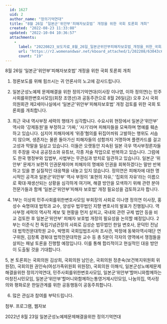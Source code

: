 ```yaml
---
  id: 1627
  uid: 2
  author_name: "정의기억연대"
  title: "8월 26일 ‘일본군'위안부'피해자보호법’ 개정을 위한 국회 토론회 개최"
  created: "2022-08-23 11:33:08"
  updated: "2022-10-04 10:36:57"
  attachments: 
    - 
      label: "20220823_보도자료_8월_26일_일본군위안부피해자보호법_개정을_위한_국회토론회_개최.hwp"
      url: "https://r2.womenandwar.net/kboard_attached/1/202208/63043c64215f32492301.hwp"
      count: "19"
---
```

8월 26일 ‘일본군'위안부'피해자보호법’ 개정을 위한 국회 토론회 개최

1. 정론보도를 위해 힘쓰시는 귀 언론사의 노고에 감사드립니다.

2. 일본군성노예제 문제해결을 위한 정의기억연대(이사장 이나영, 이하 정의연)는 민주사회를위한변호사모임(회장 조영선)과 공동주관으로 8월 26일(금) 오후 2시 국회의원회관 제2세미나실에서 ‘일본군'위안부'피해자보호법’ 개정 검토를 위한 국회 토론회를 개최합니다.

3. 최근 국내 역사부정 세력의 행태가 심각합니다. 수요시위 현장에서 일본군‘위안부’ 역사와 ‘강제동원’을 부정하고 ‘가짜,’ ‘사기’라며 피해자들을 모욕하며 명예를 훼손하고 있습니다. 심지어 피해자에게 ‘위증’혐의를 뒤집어씌워 고발하는 행위도 서슴지 않으며, 생존자는 물론 돌아가신 피해자들의 성함까지 거명하며 플랜카드를 걸고 고성과 막말을 일삼고 있습니다. 이들은 오랫동안 지속된 일본 극우 역사부정론자들의 주장을 국내 공공장소와 유튜브, 각종 저술 작업으로 반복하고 있습니다. 그럼에도 한국 행정부와 입법부, 사법부는 무관심과 방치로 일관하고 있습니다. 일본군 ‘위안부’ 문제가 보편적 인권문제이며 피해자의 명예와 인권을 회복하겠다는 말만 반복하고 있을 뿐 실질적인 대응책을 내놓고 있지 않습니다. 정의연은 피해자에 대한 명시적인 공격과 일본군‘위안부’ 역사 부정이 ‘표현의 자유,’ ‘집회의 자유’라는 이름으로 확대·재생산되는 상황을 심각하게 여기며, 해결 방안을 모색하기 위해 관련 분야 전문가들과 함께 ‘일본군‘위안부’피해자 보호법‘ 개정 필요성을 검토하고자 합니다.

4. 1부는 이상희 민주사회를위한변호사모임 부회장의 사회로 이나영 정의연 이사장, 홍성수 숙명여대 법학과 교수, 양성우 법무법인 지향 변호사의 발표가 진행됩니다. 역사부정 세력의 역사적 계보 및 현황을 먼저 살피고, 국내외 관련 규제 법안 등을 비교 검토한 후 일본군‘위안부’ 피해자 보호법 개정의 필요성을 논의할 예정입니다. 2부는 이준식 전 독립기념관장의 사회로 김성순 법무법인 한일 변호사, 문덕민 전남대 법학전문대학원 교수, 박명희 국회입법조사처 조사관, 박정애 동북아역사재단 연구위원, 김창록 경북대 법학전문대학원 교수 등 총 5분이 각자의 영역에서 쟁점들을 살피는 패널 토론을 진행할 예정입니다. 이를 통해 합리적이고 현실적인 대응 방안이 도출될 것을 기대합니다.

5, 본 토론회는 국회의원 김상희, 국회의원 남인순, 국회의원 정춘숙(보건복지위원회 위원장), 국회의원 권인숙(여성가족위원회 위원장), 국회의원 이해식, 일본군성노예제문제해결을위한 정의기억연대, 민주사회를위한변호사모임, 일본군‘위안부’할머니와함께하는마창진시민모임, 일본군‘위안부’할머니와함께하는통영거제시민모임, 나눔의집, 역사정의와 평화로운 한일관계를 위한 공동행동이 공동주최합니다.

6. 많은 관심과 참여를 부탁드립니다.

첨부. 프로그램, 웹자보

2022년 8월 23일
일본군성노예제문제해결을위한 정의기억연대